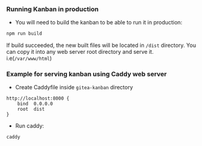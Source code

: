 ### Running Kanban in production

* You will need to build the kanban to be able to run it in production:
```bash
npm run build
``` 

If build succeeded, the new built files will be located in `/dist` directory. You can copy it into any web server root directory and serve it. i.e(`/var/www/html`)


### Example for serving kanban using Caddy web server
* Create Caddyfile inside `gitea-kanban` directory
```
http://localhost:8000 {
    bind  0.0.0.0
    root  dist
}
```

* Run caddy:
```bash
caddy
```
